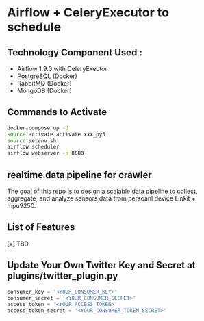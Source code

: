 # Airflow + CeleryExecutor to schedule 

## Technology Component Used :
* Airflow 1.9.0 with CeleryExector
* PostgreSQL (Docker)
* RabbitMQ (Docker)
* MongoDB (Docker)


## Commands to Activate
```bash
docker-compose up -d
source activate activate xxx_py3
source setenv.sh
airflow scheduler
airflow webserver -p 8080
```

## realtime data pipeline for crawler
The goal of this repo is to design a scalable data pipeline to collect, aggregate, and analyze sensors data from persoanl device Linkit + mpu9250. 


## List of Features 
[x] TBD

## Update Your Own Twitter Key and Secret at plugins/twitter_plugin.py
```python
consumer_key = '<YOUR_CONSUMER_KEY>'
consumer_secret = '<YOUR_CONSUMER_SECRET>'
access_token = '<YOUR_ACCESS_TOKEN>'
access_token_secret = '<YOUR_CONSUMER_TOKEN_SECRET>'
```
